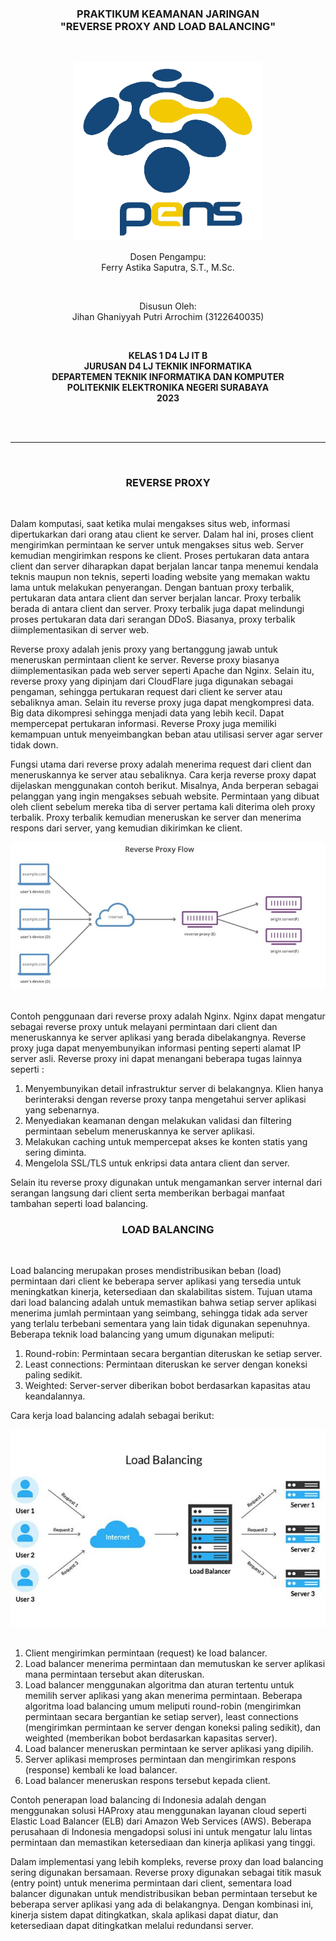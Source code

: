 <div class="cover" align="center">

<h3>
    <b>PRAKTIKUM KEAMANAN JARINGAN</b><br>
    "REVERSE PROXY AND LOAD BALANCING"
</h3><br>

<img src="../Images/Logo_PENS.png" width="300"><br>

<p>Dosen Pengampu:<br>
Ferry Astika Saputra, S.T., M.Sc.</p> <br>

<p>Disusun Oleh:<br>
Jihan Ghaniyyah Putri Arrochim (3122640035)</p><br>

<p>
    <b>
        KELAS 1 D4 LJ IT B <br>
        JURUSAN D4 LJ TEKNIK INFORMATIKA <br>
        DEPARTEMEN TEKNIK INFORMATIKA DAN KOMPUTER <br> 
        POLITEKNIK ELEKTRONIKA NEGERI SURABAYA <br>
        2023
    </b>
</p>

</div> <br><br>

<div class="isiLaporan">

<hr> <br>

<b><h3 align="center"> REVERSE PROXY </h3></b><br>

Dalam komputasi, saat ketika mulai mengakses situs web, informasi dipertukarkan dari orang atau client ke server. Dalam hal ini, proses client mengirimkan permintaan ke server untuk mengakses situs web. Server kemudian mengirimkan respons ke client. Proses pertukaran data antara client dan server diharapkan dapat berjalan lancar tanpa menemui kendala teknis maupun non teknis, seperti loading website yang memakan waktu lama untuk melakukan penyerangan. Dengan bantuan proxy terbalik, pertukaran data antara client dan server berjalan lancar. Proxy terbalik berada di antara client dan server. Proxy terbalik juga dapat melindungi proses pertukaran data dari serangan DDoS. Biasanya, proxy terbalik diimplementasikan di server web.<br>

Reverse proxy adalah jenis proxy yang bertanggung jawab untuk meneruskan permintaan client ke server. Reverse proxy biasanya diimplementasikan pada web server seperti Apache dan Nginx. Selain itu, reverse proxy yang dipinjam dari CloudFlare juga digunakan sebagai pengaman, sehingga pertukaran request dari client ke server atau sebaliknya aman. Selain itu reverse proxy juga dapat mengkompresi data. Big data dikompresi sehingga menjadi data yang lebih kecil. Dapat mempercepat pertukaran informasi. Reverse Proxy juga memiliki kemampuan untuk menyeimbangkan beban atau utilisasi server agar server tidak down.<br>

Fungsi utama dari reverse proxy adalah menerima request dari client dan meneruskannya ke server atau sebaliknya. Cara kerja reverse proxy dapat dijelaskan menggunakan contoh berikut. Misalnya, Anda berperan sebagai pelanggan yang ingin mengakses sebuah website. Permintaan yang dibuat oleh client sebelum mereka tiba di server pertama kali diterima oleh proxy terbalik. Proxy terbalik kemudian meneruskan ke server dan menerima respons dari server, yang kemudian dikirimkan ke client. <br>

<center><img src="../Images/Task 10 - A10 A11/4.jpg" alt="" width="600"><br></center><br>

Contoh penggunaan dari reverse proxy adalah Nginx. Nginx dapat mengatur sebagai reverse proxy untuk melayani permintaan dari client dan meneruskannya ke server aplikasi yang berada dibelakangnya. Reverse proxy juga dapat menyembunyikan informasi penting seperti alamat IP server asli. Reverse proxy ini dapat menangani beberapa tugas lainnya seperti :<br>

1. Menyembunyikan detail infrastruktur server di belakangnya. Klien hanya berinteraksi dengan reverse proxy tanpa mengetahui server aplikasi yang sebenarnya.<br>
2. Menyediakan keamanan dengan melakukan validasi dan filtering permintaan sebelum meneruskannya ke server aplikasi.<br>
3. Melakukan caching untuk mempercepat akses ke konten statis yang sering diminta.<br>
4. Mengelola SSL/TLS untuk enkripsi data antara client dan server.<br>

Selain itu reverse proxy digunakan untuk mengamankan server internal dari serangan langsung dari client serta memberikan berbagai manfaat tambahan seperti load balancing.<br>

<b><h3 align="center"> LOAD BALANCING </h3> <br></b>

Load balancing merupakan proses mendistribusikan beban (load) permintaan dari client ke beberapa server aplikasi yang tersedia untuk meningkatkan kinerja, ketersediaan dan skalabilitas sistem. Tujuan utama dari load balancing adalah untuk memastikan bahwa setiap server aplikasi menerima jumlah permintaan yang seimbang, sehingga tidak ada server yang terlalu terbebani sementara yang lain tidak digunakan sepenuhnya. Beberapa teknik load balancing yang umum digunakan meliputi:<br>

1. Round-robin: Permintaan secara bergantian diteruskan ke setiap server.<br>
2. Least connections: Permintaan diteruskan ke server dengan koneksi paling sedikit.<br>
3. Weighted: Server-server diberikan bobot berdasarkan kapasitas atau keandalannya.<br>

Cara kerja load balancing adalah sebagai berikut:<br>

<center><img src="../Images/Task 10 - A10 A11/5.jpg" alt="" width="600"><br></center><br>

1. Client mengirimkan permintaan (request) ke load balancer.<br>
2. Load balancer menerima permintaan dan memutuskan ke server aplikasi mana permintaan tersebut akan diteruskan.<br>
3. Load balancer menggunakan algoritma dan aturan tertentu untuk memilih server aplikasi yang akan menerima permintaan. Beberapa algoritma load balancing umum meliputi round-robin (mengirimkan permintaan secara bergantian ke setiap server), least connections (mengirimkan permintaan ke server dengan koneksi paling sedikit), dan weighted (memberikan bobot berdasarkan kapasitas server).<br>
4. Load balancer meneruskan permintaan ke server aplikasi yang dipilih.<br>
5. Server aplikasi memproses permintaan dan mengirimkan respons (response) kembali ke load balancer.<br>
6. Load balancer meneruskan respons tersebut kepada client.<br>

Contoh penerapan load balancing di Indonesia adalah dengan menggunakan solusi HAProxy atau menggunakan layanan cloud seperti Elastic Load Balancer (ELB) dari Amazon Web Services (AWS). Beberapa perusahaan di Indonesia mengadopsi solusi ini untuk mengatur lalu lintas permintaan dan memastikan ketersediaan dan kinerja aplikasi yang tinggi.<br>

Dalam implementasi yang lebih kompleks, reverse proxy dan load balancing sering digunakan bersamaan. Reverse proxy digunakan sebagai titik masuk (entry point) untuk menerima permintaan dari client, sementara load balancer digunakan untuk mendistribusikan beban permintaan tersebut ke beberapa server aplikasi yang ada di belakangnya. Dengan kombinasi ini, kinerja sistem dapat ditingkatkan, skala aplikasi dapat diatur, dan ketersediaan dapat ditingkatkan melalui redundansi server.
